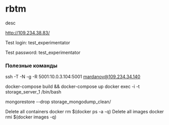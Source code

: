 # rbtm
desc

http://109.234.38.83/

Test login: test_experimentator

Test password: test_experimentator

### Полезные команды
ssh -T -N -g -R 5001:10.0.3.104:5001 mardanov@109.234.34.140

docker-compose build && docker-compose up
docker exec -i -t storage_server_1 /bin/bash

mongorestore --drop storage_mongodump_clean/

Delete all containers
docker rm $(docker ps -a -q)
Delete all images
docker rmi $(docker images -q)
